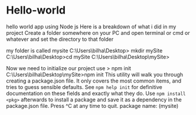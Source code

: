 # Hello-world
hello world app using Node js
Here is a breakdown of what i did in my project
Create a folder somewhere on your PC and open terminal or cmd or whatever and set the directory to that folder

my folder is called mysite
C:\Users\bilha\Desktop> mkdir mySite
C:\Users\bilha\Desktop>cd mySite
C:\Users\bilha\Desktop\mySite>


Now we need to initialize our project
use > npm init
C:\Users\bilha\Desktop\mySite>npm init
This utility will walk you through creating a package.json file.
It only covers the most common items, and tries to guess sensible defaults.
See `npm help init` for definitive documentation on these fields
and exactly what they do.
Use `npm install <pkg>` afterwards to install a package and
save it as a dependency in the package.json file.
Press ^C at any time to quit.
package name: (mysite)

